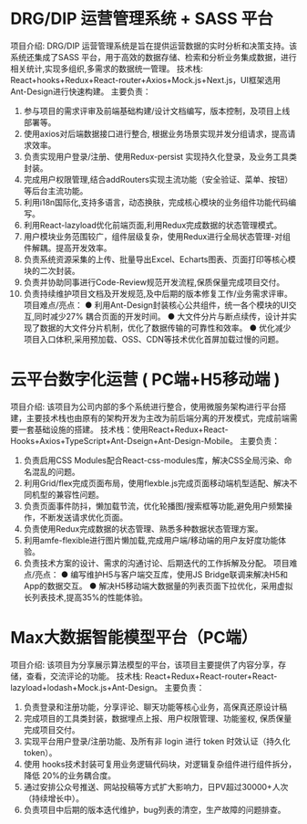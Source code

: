 
# DRG/DIP 运营管理系统 + SASS 平台
项目介绍: DRG/DIP 运营管理系统是旨在提供运营数据的实时分析和决策支持。该系统还集成了SASS 平台，用于高效的数据存储、检索和分析业务集成数据，进行相关统计,实现多组织,多需求的数据统一管理。
技术栈: React+hooks+Redux+React-router+Axios+Mock.js+Next.js，UI框架选用 Ant-Design进行快速构建。
主要负责：
1. 参与项目的需求评审及前端基础构建/设计文档编写，版本控制，及项目上线部署等。
2. 使用axios对后端数据接口进行整合, 根据业务场景实现并发分组请求，提高请求效率。
3. 负责实现用户登录/注册、使用Redux-persist 实现持久化登录，及业务工具类封装。
4. 完成用户权限管理,结合addRouters实现主流功能（安全验证、菜单、按钮）等后台主流功能。
5. 利用i18n国际化,支持多语言，动态换肤，完成核心模块的业务组件功能代码编写。
6. 利用React-lazyload优化前端页面,利用Redux完成数据的状态管理模式。
7. 用户模块业务范围较广，组件层级复杂，使用Redux进行全局状态管理-对组件解耦。提高开发效率。
8. 负责系统资源采集的上传、批量导出Excel、Echarts图表、页面打印等核心模块的二次封装。
9. 负责并协助同事进行Code-Review规范开发流程,保质保量完成项目交付。
10. 负责持续维护项目文档及开发规范,及中后期的版本修复工作/业务需求评审。
项目难点/亮点：
● 利用Ant-Design封装核心公共组件，统一各个模块的UI交互,同时减少27% 耦合页面的开发时间。
● 大文件分片与断点续传，设计并实现了数据的大文件分片机制，优化了数据传输的可靠性和效率。
● 优化减少项目入口体积,采用预加载、OSS、CDN等技术优化首屏加载过慢的问题。

# 云平台数字化运营 ( PC端+H5移动端 )
项目介绍: 该项目为公司内部的多个系统进行整合，使⽤微服务架构进行平台搭建，主要技术栈也由原有的架构开发为主改为前后端分离的开发模式，完成前端需要⼀套基础设施的搭建。
技术栈：使用React+Redux+React-Hooks+Axios+TypeScript+Ant-Dseign+Ant-Design-Mobile。
主要负责：
1. 负责启用CSS Modules配合React-css-modules库，解决CSS全局污染、命名混乱的问题。
2. 利用Grid/flex完成页面布局，使用flexble.js完成页面移动端机型适配、解决不同机型的兼容性问题。
3. 负责页面事件防抖，懒加载节流，优化轮播图/搜索框等功能,避免用户频繁操作，不断发送请求优化页面。
4. 负责使用Redux完成数据的状态管理、熟悉多种数据状态管理方案。
5. 利用amfe-flexible进行图片懒加载,完成用户端/移动端的用户友好度功能体验。
6. 负责技术方案的设计、需求的沟通讨论、后期迭代的工作拆解及分配。
项目难点/亮点：
● 编写维护H5与客户端交互库，使用JS Bridge联调来解决H5和App的数据交互。
● 解决H5移动端大数据量的列表页面下拉优化，采用虚拟长列表技术,提高35%的性能体验。

# Max大数据智能模型平台（PC端）
项目介绍: 该项目为分享展示算法模型的平台，该项目主要提供了内容分享，存储，查看，交流评论的功能。
技术栈: React+Redux+React-router+React-lazyload+lodash+Mock.js+Ant-Design。
主要负责：
1. 负责登录和注册功能，分享评论、聊天功能等核心业务，高保真还原设计稿
2. 完成项目的工具类封装，数据埋点上报、用户权限管理、功能鉴权, 保质保量完成项目交付。
3. 实现平台用户登录/注册功能、及所有非 login 进行 token 时效认证（持久化 token）。
4. 使用 hooks技术封装可复用业务逻辑代码块，对逻辑复杂组件进行组件拆分，降低 20%的业务耦合度。
5. 通过安排公众号推送、网站投稿等方式扩大影响力，日PV超过30000+人次（持续增长中）。
6. 负责项目中后期的版本迭代维护，bug列表的清空，生产故障的问题排查。
